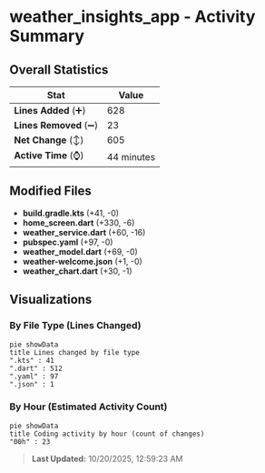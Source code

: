 # weather_insights_app - Activity Summary 

## Overall Statistics

| Stat                   | Value                                                             |
| ---------------------- | ----------------------------------------------------------------- |
| **Lines Added** (➕)   | 628                                          |
| **Lines Removed** (➖) | 23                                        |
| **Net Change** (↕)    | 605                |
| **Active Time** (⌚)   | 44 minutes |


## Modified Files
- **build.gradle.kts** (+41, -0)
- **home_screen.dart** (+330, -6)
- **weather_service.dart** (+60, -16)
- **pubspec.yaml** (+97, -0)
- **weather_model.dart** (+69, -0)
- **weather-welcome.json** (+1, -0)
- **weather_chart.dart** (+30, -1)

## Visualizations

### By File Type (Lines Changed)

```mermaid
pie showData
title Lines changed by file type
".kts" : 41
".dart" : 512
".yaml" : 97
".json" : 1
```

### By Hour (Estimated Activity Count)

```mermaid
pie showData
title Coding activity by hour (count of changes)
"00h" : 23
```


> **Last Updated:** 10/20/2025, 12:59:23 AM